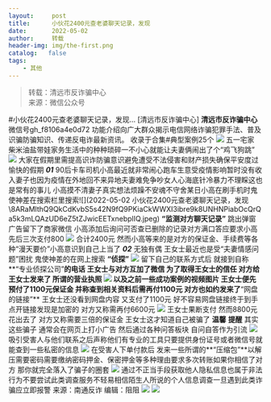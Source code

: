 ```yaml
---
layout:     post
title:      小伙花2400元查老婆聊天记录，发现
date:       2022-05-02
author:     转载
header-img: img/the-first.png
catalog:   false
tags:
    - 其他
---
```


<blockquote><p>转载：清远市反诈骗中心<br>
来源：微信公众号</p></blockquote>

#小伙花2400元查老婆聊天记录，发现...
[清远市反诈骗中心]
**清远市反诈骗中心**
微信号gh_f8106a4e0d72
功能介绍向广大群众揭示电信网络诈骗犯罪手法、普及识骗防骗知识、传递反电诈最新资讯。
收录于合集#典型案例25个
![]({{site.baseurl}}/postimg/3CxTSiafadcic5zyXUfbXLUClzlpaoknCpV4bErPg2kuuS97hoJJbNCtFOVZ9X0j5W26HDaregC5kibiaLGl8CPr9A.gif)
五一宅家
柴米油盐带娃家务生活中的种种琐碎一不小心就能让夫妻俩闹出了个“鸡飞狗跳”
![]({{site.baseurl}}/postimg/8ARaMlthQ9QkCdKvbS5s42N9fQ9PKiaCkZoA8PqS7TpYwOyk5LCU1ELLoCnu8UJJO2LonaldtvPHXEShudiaTicWA.png)
大家在假期里需提高识诈防骗意识避免遭受不法侵害和财产损失确保平安度过愉快的假期
_**01**_
90后卡车司机小高最近就非常闹心跑车生意受疫情影响暂时没有收入妻子也因为疫情在外地回不来异地夫妻难免争吵女人心海底针冷暴力不理睬这也是常有的事儿
小高摸不清妻子真实想法烦躁不安魂不守舍某日小高在刷手机时鬼使神差在搜索栏里搜索![](2022-05-02
小伙花2400元查老婆聊天记录，发现\\8ARaMlthQ9QkCdKvbS5s42N9fQ9PKiaCkWWXI3ibre9k8UNHNPiabOcQrQa5k3mLQAzUD6eZ5tZJwicEETxnebplIQ.jpeg)
**“监测对方聊天记录”**
跳出弹窗广告留下了商家微信
小高添加后询问可否查已删除的记录对方满口答应要求小高先后三次支付800
![]({{site.baseurl}}/postimg/8ARaMlthQ9QkCdKvbS5s42N9fQ9PKiaCknZNptnIO7OpMjn3ZhkCNy23nuPJBIFv613MjkhuaiaqCicNDHjFtJ57g.jpeg)
合计2400元
然而小高等来的是对方的保证金、手续费等各种“漫天要价”小高意识到自己上当了
_**02**_
无独有偶
王女士最近也是受“夫妻情感问题”困扰
鬼使神差的在网上搜索
**“侦探”**
![]({{site.baseurl}}/postimg/8ARaMlthQ9QkCdKvbS5s42N9fQ9PKiaCkJ3kJycq4UXqQLuibsS64jaqlugcqPGEEJ2QPJchGGrjKricRoJIgPHXQ.png)
留下自己的联系方式后
就接到自称**“专业侦探公司”**的电话
王女士与对方互加了微信
为了取得王女士的信任
对方给王女士发来了
所谓的营业执照
![]({{site.baseurl}}/postimg/8ARaMlthQ9QkCdKvbS5s42N9fQ9PKiaCkUAnVEHicEXsZum3Tq5dIzibomM7sK0JBlmcWbnicKdocEyLJl40jSicZBw.png)
以及之前一些成功案例的视频图片
王女士便先预付了1100元保证金
并称查到相关资料后需再付1100元
对方也如约发来了**“网盘的链接”**
王女士还没看到网盘内容
又支付了1100元
好不容易网盘链接终于到手
点开链接发现是加密的
对方又称需再付6600元
![]({{site.baseurl}}/postimg/8ARaMlthQ9QkCdKvbS5s42N9fQ9PKiaCklK8EQSyDYicJ2mXts4LNKGkPIunxGAvhjFDL8neTBXFrkhmziadHT76Q.png)
王女士果断支付
然而8800元花出去了
对方又称需要三倍的保证金
王女士这才知道自己被骗了
**温馨**
**提醒**
其实这些骗子
通常会在网页上打小广告
然后通过各种问答板块
自问自答作为引流
![]({{site.baseurl}}/postimg/8ARaMlthQ9QkCdKvbS5s42N9fQ9PKiaCktL6HtHqPk6wEhWntRzQah94pqecgoaM1E1YYNZrW578OgZNoShESBw.jpeg)
吸引受害人与他们联系之后声称他们有专业的工具只要提供身份证号或者微信号就能查到一些私密的信息
![]({{site.baseurl}}/postimg/8ARaMlthQ9QkCdKvbS5s42N9fQ9PKiaCkLamvmkCXfWjmn4EfMMk71AE0XxA72xvX4haiaIe5gxsQthuqsj6GtIA.jpeg)
在受害人下单付款后
发来一些所谓的**“压缩包”**以解压需要密码需要缴纳密码押金、保密押金等多种理由要求多次转账如果你相信了对方
那你就完全落入了骗子的圈套
![]({{site.baseurl}}/postimg/3CxTSiafadcicSrq1TuCGjeg2XR8pkWTQy35zoTPIMPXzr1WuAj8qB3ZcbcVDsHhONZTzWhicTwzmQkTa4MDFcIyg.png)
通过不正当手段获取他人隐私信息也属于非法行为不要尝试此类调查服务不轻易相信陌生人所说的个人信息调查一旦遇到此类诈骗应立即报警
来源：南通反诈
编辑：阻阻
![]({{site.baseurl}}/postimg/SUycX2yckdJ5YVVCpDYl0c5CbMTO3KgBTesbSxe5zKHlm2GQsTWAFTgswCXscN6Y9vuJHFcE77orSK7ClzYOdg.jpeg)
![]({{site.baseurl}}/postimg/3CxTSiafadcic5zyXUfbXLUClzlpaoknCpErldQhhamfG7KH1qHGrr3icT9iaAoE1B4noSO7EewO2k8fys5pMuaoog.gif)
